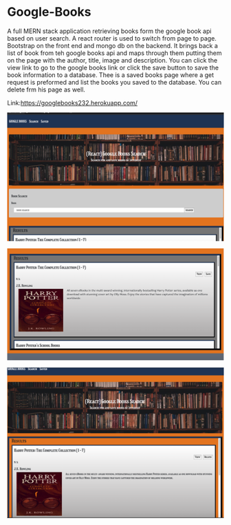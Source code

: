 # Google-Books
A full MERN stack application retrieving books form the google book api based on user search. A react router is used to switch from page to page. Bootstrap on the front end and mongo db on the backend. It brings back a list of book from teh google books api and maps through them putting them on the page with the author, title, image and description. You can click the view link to go to the google books link or click the save button to save the book information to a database. Thee is a saved books page where a get request is preformed and list the books you saved to the database. You can delete frm his page as well. 

Link:https://googlebooks232.herokuapp.com/

![book search](./assets/bookSearch.png)

![book results](./assets/bookResults.png)

![book saved](./assets/bookSaved.png)